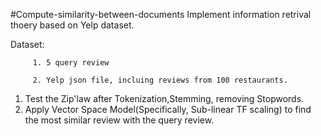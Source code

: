 #Compute-similarity-between-documents
Implement information retrival thoery based on Yelp dataset.

Dataset:
       
         1. 5 query review
         
         2. Yelp json file, incluing reviews from 100 restaurants.

1. Test the Zip'law after Tokenization,Stemming, removing Stopwords.
2. Apply Vector Space Model(Specifically, Sub-linear TF scaling) to find the most similar review with the query review.


